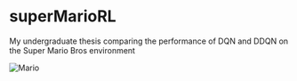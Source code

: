 # superMarioRL
My undergraduate thesis comparing the performance of DQN and DDQN on the Super Mario Bros environment

![Mario](https://user-images.githubusercontent.com/2184469/40949613-7542733a-6834-11e8-895b-ce1cc3af9dbb.gif)
